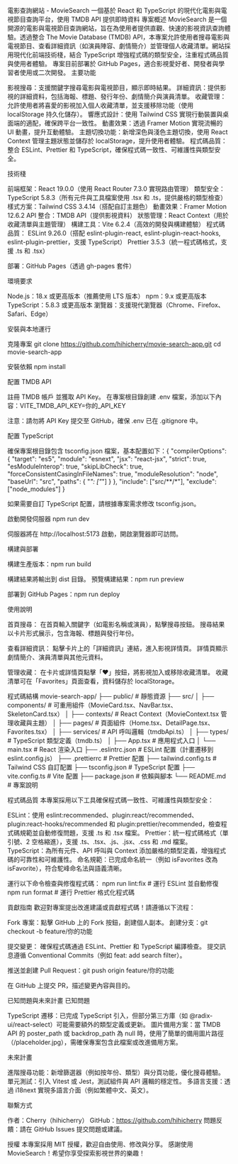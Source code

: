 電影查詢網站 - MovieSearch
一個基於 React 和 TypeScript 的現代化電影與電視節目查詢平台，使用 TMDB API 提供即時資料
專案概述
MovieSearch 是一個開源的電影與電視節目查詢網站，旨在為使用者提供直觀、快速的影視資訊查詢體驗。透過整合 The Movie Database (TMDB) API，本專案允許使用者搜尋電影與電視節目、查看詳細資訊（如演員陣容、劇情簡介）並管理個人收藏清單。網站採用現代化前端技術棧，結合 TypeScript 增強程式碼的類型安全，注重程式碼品質與使用者體驗。
專案目前部署於 GitHub Pages，適合影視愛好者、開發者與學習者使用或二次開發。
主要功能

影視搜尋：支援關鍵字搜尋電影與電視節目，顯示即時結果。
詳細資訊：提供影視的詳細資料，包括海報、標題、發行年份、劇情簡介與演員清單。
收藏管理：允許使用者將喜愛的影視加入個人收藏清單，並支援移除功能（使用 localStorage 持久化儲存）。
響應式設計：使用 Tailwind CSS 實現行動裝置與桌面端的適配，確保跨平台一致性。
動畫效果：透過 Framer Motion 實現流暢的 UI 動畫，提升互動體驗。
主題切換功能：新增深色與淺色主題切換，使用 React Context 管理主題狀態並儲存於 localStorage，提升使用者體驗。
程式碼品質：整合 ESLint、Prettier 和 TypeScript，確保程式碼一致性、可維護性與類型安全。

技術棧

前端框架：React 19.0.0（使用 React Router 7.3.0 實現路由管理）
類型安全：TypeScript 5.8.3（所有元件與工具檔案使用 .tsx 和 .ts，提供嚴格的類型檢查）
樣式方案：Tailwind CSS 3.4.14（搭配自訂主題色）
動畫效果：Framer Motion 12.6.2
API 整合：TMDB API（提供影視資料）
狀態管理：React Context（用於收藏清單與主題管理）
構建工具：Vite 6.2.4（高效的開發與構建體驗）
程式碼品質：
ESLint 9.26.0（搭配 eslint-plugin-react, eslint-plugin-react-hooks, eslint-plugin-prettier，支援 TypeScript）
Prettier 3.5.3（統一程式碼格式，支援 .ts 和 .tsx）

部署：GitHub Pages（透過 gh-pages 套件）

環境要求

Node.js：18.x 或更高版本（推薦使用 LTS 版本）
npm：9.x 或更高版本
TypeScript：5.8.3 或更高版本
瀏覽器：支援現代瀏覽器（Chrome、Firefox、Safari、Edge）

安裝與本地運行

克隆專案
git clone https://github.com/hihicherry/movie-search-app.git
cd movie-search-app

安裝依賴
npm install

配置 TMDB API

註冊 TMDB 帳戶 並獲取 API Key。
在專案根目錄創建 .env 檔案，添加以下內容：VITE_TMDB_API_KEY=你的\_API_KEY

注意：請勿將 API Key 提交至 GitHub，確保 .env 已在 .gitignore 中。

配置 TypeScript

確保專案根目錄包含 tsconfig.json 檔案，基本配置如下：{
"compilerOptions": {
"target": "es5",
"module": "esnext",
"jsx": "react-jsx",
"strict": true,
"esModuleInterop": true,
"skipLibCheck": true,
"forceConsistentCasingInFileNames": true,
"moduleResolution": "node",
"baseUrl": "src",
"paths": {
"_": ["_"]
}
},
"include": ["src/**/*"],
"exclude": ["node_modules"]
}

如果需要自訂 TypeScript 配置，請根據專案需求修改 tsconfig.json。

啟動開發伺服器
npm run dev

伺服器將在 http://localhost:5173 啟動，開啟瀏覽器即可訪問。

構建與部署

構建生產版本：npm run build

構建結果將輸出到 dist 目錄。
預覽構建結果：npm run preview

部署到 GitHub Pages：npm run deploy

使用說明

首頁搜尋：
在首頁輸入關鍵字（如電影名稱或演員），點擊搜尋按鈕。
搜尋結果以卡片形式展示，包含海報、標題與發行年份。

查看詳細資訊：
點擊卡片上的「詳細資訊」連結，進入影視詳情頁。
詳情頁顯示劇情簡介、演員清單與其他元資料。

管理收藏：
在卡片或詳情頁點擊「♥」按鈕，將影視加入或移除收藏清單。
收藏清單可在「Favorites」頁面查看，資料儲存於 localStorage。

程式碼結構
movie-search-app/
├── public/ # 靜態資源
├── src/
│ ├── components/ # 可重用組件（MovieCard.tsx、NavBar.tsx、SkeletonCard.tsx）
│ ├── contexts/ # React Context（MovieContext.tsx 管理收藏與主題）
│ ├── pages/ # 頁面組件（Home.tsx、DetailPage.tsx、Favorites.tsx）
│ ├── services/ # API 呼叫邏輯（tmdbApi.ts）
│ ├── types/ # TypeScript 類型定義（tmdb.ts）
│ ├── App.tsx # 應用程式入口
│ └── main.tsx # React 渲染入口
├── .eslintrc.json # ESLint 配置（計畫遷移到 eslint.config.js）
├── .prettierrc # Prettier 配置
├── tailwind.config.ts # Tailwind CSS 自訂配置
├── tsconfig.json # TypeScript 配置
├── vite.config.ts # Vite 配置
├── package.json # 依賴與腳本
└── README.md # 專案說明

程式碼品質
本專案採用以下工具確保程式碼一致性、可維護性與類型安全：

ESLint：使用 eslint:recommended、plugin:react/recommended、plugin:react-hooks/recommended 和 plugin:prettier/recommended，檢查程式碼規範並自動修復問題，支援 .ts 和 .tsx 檔案。
Prettier：統一程式碼格式（單引號、2 空格縮進），支援 .ts、.tsx、.js、.jsx、.css 和 .md 檔案。
TypeScript：為所有元件、API 呼叫與 Context 添加嚴格的類型定義，增強程式碼的可靠性和可維護性。
命名規範：已完成命名統一（例如 isFavorites 改為 isFavorite），符合駝峰命名法與語義清晰。

運行以下命令檢查與修復程式碼：
npm run lint:fix # 運行 ESLint 並自動修復
npm run format # 運行 Prettier 格式化程式碼

貢獻指南
歡迎對專案提出改進建議或貢獻程式碼！請遵循以下流程：

Fork 專案：點擊 GitHub 上的 Fork 按鈕，創建個人副本。
創建分支：git checkout -b feature/你的功能

提交變更：
確保程式碼通過 ESLint、Prettier 和 TypeScript 編譯檢查。
提交訊息遵循 Conventional Commits（例如 feat: add search filter）。

推送並創建 Pull Request：git push origin feature/你的功能

在 GitHub 上提交 PR，描述變更內容與目的。

已知問題與未來計畫
已知問題

TypeScript 遷移：已完成 TypeScript 引入，但部分第三方庫（如 @radix-ui/react-select）可能需要額外的類型定義或更新。
圖片備用方案：當 TMDB API 的 poster_path 或 backdrop_path 為 null 時，使用了簡單的備用圖片路徑（/placeholder.jpg），需確保專案包含此檔案或改進備用方案。

未來計畫

進階搜尋功能：新增篩選器（例如按年份、類型）與分頁功能，優化搜尋體驗。
單元測試：引入 Vitest 或 Jest，測試組件與 API 邏輯的穩定性。
多語言支援：透過 i18next 實現多語言介面（例如繁體中文、英文）。

聯繫方式

作者：Cherry（hihicherry）
GitHub：https://github.com/hihicherry
問題反饋：請在 GitHub Issues 提交問題或建議。

授權
本專案採用 MIT 授權，歡迎自由使用、修改與分享。
感謝使用 MovieSearch！希望你享受探索影視世界的樂趣！
